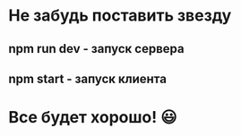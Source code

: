 # Не забудь поставить звезду

## npm run dev - запуск сервера

## npm start - запуск клиента

# Все будет хорошо! :smiley: